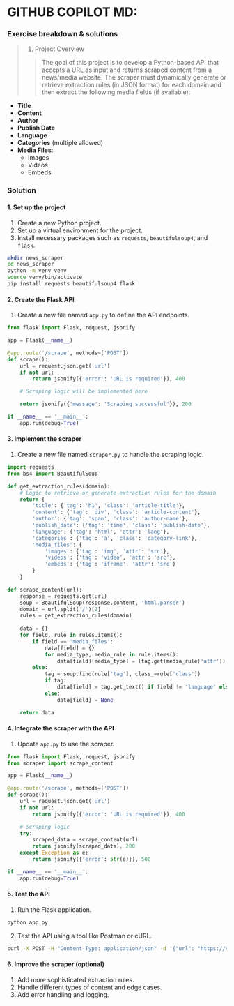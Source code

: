 # GITHUB COPILOT MD: 
### Exercise breakdown & solutions

> 1. Project Overview
>> The goal of this project is to develop a Python-based API that accepts a URL as input and returns scraped content from a news/media website. The scraper must dynamically generate or retrieve extraction rules (in JSON format) for each domain and then extract the following media fields (if available):

- **Title**
- **Content**
- **Author**
- **Publish Date**
- **Language**
- **Categories** (multiple allowed)
- **Media Files**:
  - Images
  - Videos
  - Embeds

### Solution

#### 1. Set up the project

1. Create a new Python project.
2. Set up a virtual environment for the project.
3. Install necessary packages such as `requests`, `beautifulsoup4`, and `flask`.

```bash
mkdir news_scraper
cd news_scraper
python -m venv venv
source venv/bin/activate
pip install requests beautifulsoup4 flask
```

#### 2. Create the Flask API

1. Create a new file named `app.py` to define the API endpoints.

```python name=app.py
from flask import Flask, request, jsonify

app = Flask(__name__)

@app.route('/scrape', methods=['POST'])
def scrape():
    url = request.json.get('url')
    if not url:
        return jsonify({'error': 'URL is required'}), 400

    # Scraping logic will be implemented here

    return jsonify({'message': 'Scraping successful'}), 200

if __name__ == '__main__':
    app.run(debug=True)
```

#### 3. Implement the scraper

1. Create a new file named `scraper.py` to handle the scraping logic.

```python name=scraper.py
import requests
from bs4 import BeautifulSoup

def get_extraction_rules(domain):
    # Logic to retrieve or generate extraction rules for the domain
    return {
        'title': {'tag': 'h1', 'class': 'article-title'},
        'content': {'tag': 'div', 'class': 'article-content'},
        'author': {'tag': 'span', 'class': 'author-name'},
        'publish_date': {'tag': 'time', 'class': 'publish-date'},
        'language': {'tag': 'html', 'attr': 'lang'},
        'categories': {'tag': 'a', 'class': 'category-link'},
        'media_files': {
            'images': {'tag': 'img', 'attr': 'src'},
            'videos': {'tag': 'video', 'attr': 'src'},
            'embeds': {'tag': 'iframe', 'attr': 'src'}
        }
    }

def scrape_content(url):
    response = requests.get(url)
    soup = BeautifulSoup(response.content, 'html.parser')
    domain = url.split('/')[2]
    rules = get_extraction_rules(domain)
    
    data = {}
    for field, rule in rules.items():
        if field == 'media_files':
            data[field] = {}
            for media_type, media_rule in rule.items():
                data[field][media_type] = [tag.get(media_rule['attr']) for tag in soup.find_all(media_rule['tag'])]
        else:
            tag = soup.find(rule['tag'], class_=rule['class'])
            if tag:
                data[field] = tag.get_text() if field != 'language' else tag.get(rule['attr'])
            else:
                data[field] = None

    return data
```

#### 4. Integrate the scraper with the API

1. Update `app.py` to use the scraper.

```python name=app.py
from flask import Flask, request, jsonify
from scraper import scrape_content

app = Flask(__name__)

@app.route('/scrape', methods=['POST'])
def scrape():
    url = request.json.get('url')
    if not url:
        return jsonify({'error': 'URL is required'}), 400

    # Scraping logic
    try:
        scraped_data = scrape_content(url)
        return jsonify(scraped_data), 200
    except Exception as e:
        return jsonify({'error': str(e)}), 500

if __name__ == '__main__':
    app.run(debug=True)
```

#### 5. Test the API

1. Run the Flask application.

```bash
python app.py
```

2. Test the API using a tool like Postman or cURL.

```bash
curl -X POST -H "Content-Type: application/json" -d '{"url": "https://example.com/article"}' http://127.0.0.1:5000/scrape
```

#### 6. Improve the scraper (optional)

1. Add more sophisticated extraction rules.
2. Handle different types of content and edge cases.
3. Add error handling and logging.
```` ▋